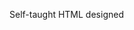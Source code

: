Self-taught HTML designed
              
 
 
 
      
 
 
                                                                                                                                                                                                        